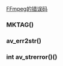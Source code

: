 [FFmpeg的错误码](https://ffmpeg.xianwaizhiyin.net/api-ffmpeg/error_code.html)

### MKTAG()
### av_err2str()
### int av_strerror()()
